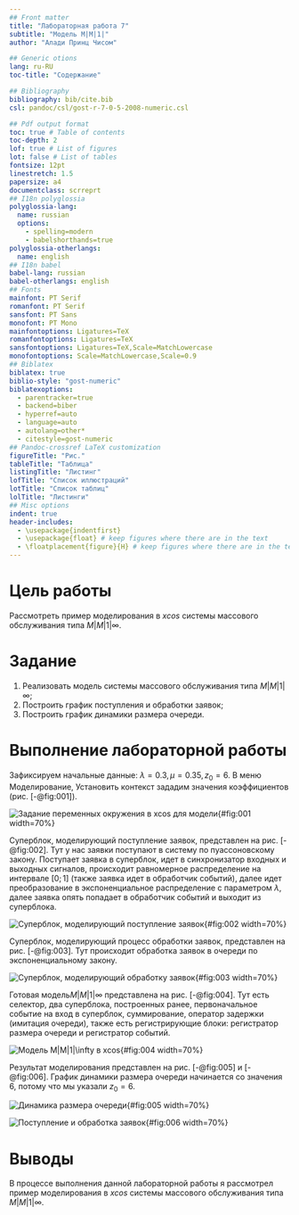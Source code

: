 ```yaml
---
## Front matter
title: "Лабораторная работа 7"
subtitle: "Модель M|M|1|"
author: "Алади Принц Чисом"

## Generic otions
lang: ru-RU
toc-title: "Содержание"

## Bibliography
bibliography: bib/cite.bib
csl: pandoc/csl/gost-r-7-0-5-2008-numeric.csl

## Pdf output format
toc: true # Table of contents
toc-depth: 2
lof: true # List of figures
lot: false # List of tables
fontsize: 12pt
linestretch: 1.5
papersize: a4
documentclass: scrreprt
## I18n polyglossia
polyglossia-lang:
  name: russian
  options:
	- spelling=modern
	- babelshorthands=true
polyglossia-otherlangs:
  name: english
## I18n babel
babel-lang: russian
babel-otherlangs: english
## Fonts
mainfont: PT Serif
romanfont: PT Serif
sansfont: PT Sans
monofont: PT Mono
mainfontoptions: Ligatures=TeX
romanfontoptions: Ligatures=TeX
sansfontoptions: Ligatures=TeX,Scale=MatchLowercase
monofontoptions: Scale=MatchLowercase,Scale=0.9
## Biblatex
biblatex: true
biblio-style: "gost-numeric"
biblatexoptions:
  - parentracker=true
  - backend=biber
  - hyperref=auto
  - language=auto
  - autolang=other*
  - citestyle=gost-numeric
## Pandoc-crossref LaTeX customization
figureTitle: "Рис."
tableTitle: "Таблица"
listingTitle: "Листинг"
lofTitle: "Список иллюстраций"
lotTitle: "Список таблиц"
lolTitle: "Листинги"
## Misc options
indent: true
header-includes:
  - \usepackage{indentfirst}
  - \usepackage{float} # keep figures where there are in the text
  - \floatplacement{figure}{H} # keep figures where there are in the text
---
```


# Цель работы

Рассмотреть пример моделирования в *xcos* системы массового обслуживания типа $M|M|1|\infty$.

# Задание

1. Реализовать модель системы массового обслуживания типа $M|M|1|\infty$;
2. Построить график поступления и обработки заявок;
3. Построить график динамики размера очереди.

# Выполнение лабораторной работы

Зафиксируем начальные данные: $\lambda = 0.3, \, \mu = 0.35, \, z_0 = 6$. В меню Моделирование, Установить контекст зададим значения коэффициентов (рис. [-@fig:001]).

![Задание переменных окружения в xcos для модели](image/1.png){#fig:001 width=70%}

Суперблок, моделирующий поступление заявок, представлен на рис. [-@fig:002]. Тут у нас заявки поступают в систему по пуассоновскому закону. Поступает заявка в суперблок, идет в синхронизатор входных и выходных сигналов, происходит равномерное распределение на интервале $[0; 1]$ (также заявка идет в обработчик событий), далее идет преобразование в экспоненциальное распределение с параметром $\lambda$, далее заявка опять попадает в обработчик событий и выходит из суперблока.

![Суперблок, моделирующий поступление заявок](image/2.png){#fig:002 width=70%}

Суперблок, моделирующий процесс обработки заявок, представлен на рис. [-@fig:003]. Тут происходит обработка заявок в очереди по экспоненциальному закону.

![Суперблок, моделирующий обработку заявок](image/3.png){#fig:003 width=70%}

Готовая модель$M|M|1|\infty$ представлена на рис. [-@fig:004]. Тут есть селектор, два суперблока, построенных ранее, первоначальное событие на вход в суперблок, суммирование, оператор задержки (имитация очереди), также есть регистрирующие блоки: регистратор размера очереди и регистратор событий.

![Модель $M|M|1|\infty$ в xcos](image/4.png){#fig:004 width=70%}

Результат моделирования представлен на рис. [-@fig:005] и [-@fig:006]. График динамики размера очереди начинается со значения 6, потому что мы указали $z_0 = 6$.

![Динамика размера очереди](image/5.png){#fig:005 width=70%}

![Поступление и обработка заявок](image/6.png){#fig:006 width=70%}

# Выводы

В процессе выполнения данной лабораторной работы я рассмотрел пример моделирования в *xcos* системы массового обслуживания типа $M|M|1|\infty$.

